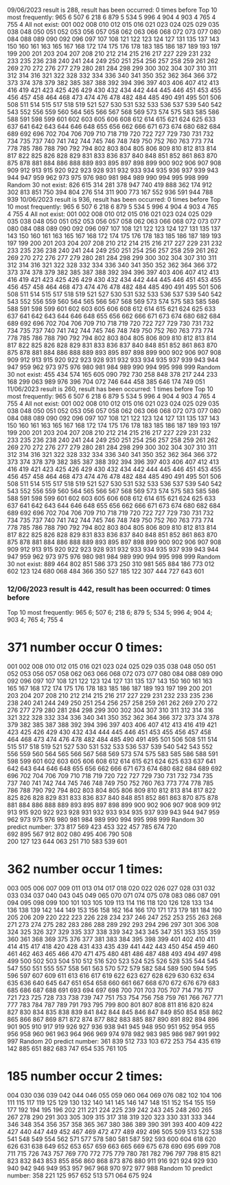09/06/2023 result is 288, result has been occurred: 0 times before
Top 10 most frequently: 
965 6
507 6
218 6
879 5
534 5
996 4
904 4
903 4
765 4
755 4
All not exist: 
001 002 008 010 012 015 016 021 023 024 025 029 035 038 048 050 051 052 053 056 057 058 062 063 066 068 072 073 077 080 084 088 089 090 092 096 097 107 108 121 122 123 124 127 131 135 137 143 150 160 161 163 165 167 168 172 174 175 176 178 183 185 186 187 189 193 197 199 200 201 203 204 207 208 210 212 214 215 216 217 227 229 231 232 233 235 236 238 240 241 244 249 250 251 254 256 257 258 259 261 262 269 270 272 276 277 279 280 281 284 298 299 300 302 304 307 310 311 312 314 316 321 322 328 332 334 336 340 341 350 352 362 364 366 372 373 374 378 379 382 385 387 388 392 394 396 397 403 406 407 412 413 416 419 421 423 425 426 429 430 432 434 442 444 445 446 451 453 455 456 457 458 464 468 473 474 476 478 482 484 485 490 491 495 501 506 508 511 514 515 517 518 519 521 527 530 531 532 533 536 537 539 540 542 543 552 556 559 560 564 565 566 567 568 569 573 574 575 583 585 586 588 591 598 599 601 602 603 605 606 608 612 614 615 621 624 625 633 637 641 642 643 644 646 648 655 656 662 666 671 673 674 680 682 684 689 692 696 702 704 706 709 710 718 719 720 722 727 729 730 731 732 734 735 737 740 741 742 744 745 746 748 749 750 752 760 763 773 774 778 785 786 788 790 792 794 802 803 804 805 806 809 810 812 813 814 817 822 825 826 828 829 831 833 836 837 840 848 851 852 861 863 870 875 878 881 884 886 888 889 893 895 897 898 899 900 902 906 907 908 909 912 913 915 920 922 923 928 931 932 933 934 935 936 937 939 943 944 947 959 962 973 975 976 980 981 984 989 990 994 995 998 999 
Random 30 not exist: 
826
615
314
281
378
947
740
419
888
362
174
912
302
813
851
750
394
804
276
514
311
900
773
167
552
936
591
944
788
939
10/06/2023 result is 936, result has been occurred: 0 times before
Top 10 most frequently: 
965 6
507 6
218 6
879 5
534 5
996 4
904 4
903 4
765 4
755 4
All not exist: 
001 002 008 010 012 015 016 021 023 024 025 029 035 038 048 050 051 052 053 056 057 058 062 063 066 068 072 073 077 080 084 088 089 090 092 096 097 107 108 121 122 123 124 127 131 135 137 143 150 160 161 163 165 167 168 172 174 175 176 178 183 185 186 187 189 193 197 199 200 201 203 204 207 208 210 212 214 215 216 217 227 229 231 232 233 235 236 238 240 241 244 249 250 251 254 256 257 258 259 261 262 269 270 272 276 277 279 280 281 284 298 299 300 302 304 307 310 311 312 314 316 321 322 328 332 334 336 340 341 350 352 362 364 366 372 373 374 378 379 382 385 387 388 392 394 396 397 403 406 407 412 413 416 419 421 423 425 426 429 430 432 434 442 444 445 446 451 453 455 456 457 458 464 468 473 474 476 478 482 484 485 490 491 495 501 506 508 511 514 515 517 518 519 521 527 530 531 532 533 536 537 539 540 542 543 552 556 559 560 564 565 566 567 568 569 573 574 575 583 585 586 588 591 598 599 601 602 603 605 606 608 612 614 615 621 624 625 633 637 641 642 643 644 646 648 655 656 662 666 671 673 674 680 682 684 689 692 696 702 704 706 709 710 718 719 720 722 727 729 730 731 732 734 735 737 740 741 742 744 745 746 748 749 750 752 760 763 773 774 778 785 786 788 790 792 794 802 803 804 805 806 809 810 812 813 814 817 822 825 826 828 829 831 833 836 837 840 848 851 852 861 863 870 875 878 881 884 886 888 889 893 895 897 898 899 900 902 906 907 908 909 912 913 915 920 922 923 928 931 932 933 934 935 937 939 943 944 947 959 962 973 975 976 980 981 984 989 990 994 995 998 999 
Random 30 not exist: 
455
434
574
165
605
090
792
730
258
848
378
217
244
233
168
299
063
989
976
396
704
072
746
644
458
385
646
174
749
051
11/06/2023 result is 260, result has been occurred: 1 times before
Top 10 most frequently: 
965 6
507 6
218 6
879 5
534 5
996 4
904 4
903 4
765 4
755 4
All not exist: 
001 002 008 010 012 015 016 021 023 024 025 029 035 038 048 050 051 052 053 056 057 058 062 063 066 068 072 073 077 080 084 088 089 090 092 096 097 107 108 121 122 123 124 127 131 135 137 143 150 160 161 163 165 167 168 172 174 175 176 178 183 185 186 187 189 193 197 199 200 201 203 204 207 208 210 212 214 215 216 217 227 229 231 232 233 235 236 238 240 241 244 249 250 251 254 256 257 258 259 261 262 269 270 272 276 277 279 280 281 284 298 299 300 302 304 307 310 311 312 314 316 321 322 328 332 334 336 340 341 350 352 362 364 366 372 373 374 378 379 382 385 387 388 392 394 396 397 403 406 407 412 413 416 419 421 423 425 426 429 430 432 434 442 444 445 446 451 453 455 456 457 458 464 468 473 474 476 478 482 484 485 490 491 495 501 506 508 511 514 515 517 518 519 521 527 530 531 532 533 536 537 539 540 542 543 552 556 559 560 564 565 566 567 568 569 573 574 575 583 585 586 588 591 598 599 601 602 603 605 606 608 612 614 615 621 624 625 633 637 641 642 643 644 646 648 655 656 662 666 671 673 674 680 682 684 689 692 696 702 704 706 709 710 718 719 720 722 727 729 730 731 732 734 735 737 740 741 742 744 745 746 748 749 750 752 760 763 773 774 778 785 786 788 790 792 794 802 803 804 805 806 809 810 812 813 814 817 822 825 826 828 829 831 833 836 837 840 848 851 852 861 863 870 875 878 881 884 886 888 889 893 895 897 898 899 900 902 906 907 908 909 912 913 915 920 922 923 928 931 932 933 934 935 937 939 943 944 947 959 962 973 975 976 980 981 984 989 990 994 995 998 999 
Random 30 not exist: 
889
464
802
851
586
373
250
310
981
565
884
186
773
012
602
123
124
680
068
484
366
350
527
185
122
307
444
727
643
601

### 12/06/2023 result is 442, result has been occurred: 0 times before
Top 10 most frequently: 
965 6; 507 6; 218 6; 879 5; 534 5; 996 4; 904 4; 903 4; 765 4; 755 4
# 371 number occur 0 times: 
001 002 008 010 012 015 016 021 023 024 025 029 035 038 048 050 051 052 053 056 057 058 062 063 066 068 072 073 077 080 084 088 089 090 092 096 097 107 108 121 122 123 124 127 131 135 137 143 150 160 161 163 165 167 168 172 174 175 176 178 183 185 186 187 189 193 197 199 200 201 203 204 207 208 210 212 214 215 216 217 227 229 231 232 233 235 236 238 240 241 244 249 250 251 254 256 257 258 259 261 262 269 270 272 276 277 279 280 281 284 298 299 300 302 304 307 310 311 312 314 316 321 322 328 332 334 336 340 341 350 352 362 364 366 372 373 374 378 379 382 385 387 388 392 394 396 397 403 406 407 412 413 416 419 421 423 425 426 429 430 432 434 444 445 446 451 453 455 456 457 458 464 468 473 474 476 478 482 484 485 490 491 495 501 506 508 511 514 515 517 518 519 521 527 530 531 532 533 536 537 539 540 542 543 552 556 559 560 564 565 566 567 568 569 573 574 575 583 585 586 588 591 598 599 601 602 603 605 606 608 612 614 615 621 624 625 633 637 641 642 643 644 646 648 655 656 662 666 671 673 674 680 682 684 689 692 696 702 704 706 709 710 718 719 720 722 727 729 730 731 732 734 735 737 740 741 742 744 745 746 748 749 750 752 760 763 773 774 778 785 786 788 790 792 794 802 803 804 805 806 809 810 812 813 814 817 822 825 826 828 829 831 833 836 837 840 848 851 852 861 863 870 875 878 881 884 886 888 889 893 895 897 898 899 900 902 906 907 908 909 912 913 915 920 922 923 928 931 932 933 934 935 937 939 943 944 947 959 962 973 975 976 980 981 984 989 990 994 995 998 999 
Random 30 predict number: 
373  817  569  423  453  322  457  785  674  720  
692  895  567  912  802  080  495  406  790  508  
200  127  123  644  063  251  710  583  539  601  
# 362 number occur 1 times: 
003 005 006 007 009 011 013 014 017 018 020 022 026 027 028 031 032 033 034 037 040 043 045 049 065 070 071 074 075 078 083 086 087 091 094 095 098 099 100 101 103 105 109 113 114 116 118 120 126 128 133 134 136 138 139 142 144 149 153 156 158 162 164 166 170 171 173 179 181 184 190 205 206 209 220 222 223 226 228 234 237 246 247 252 253 255 263 268 271 273 274 275 282 283 286 288 289 292 293 294 296 297 301 306 308 324 325 326 327 329 335 337 338 339 342 343 345 347 351 353 355 359 360 361 368 369 375 376 377 381 383 384 395 398 399 401 402 410 411 414 415 417 418 420 428 431 433 435 439 441 442 443 450 454 459 460 461 462 463 465 466 470 471 475 480 481 486 487 488 493 494 497 498 499 500 502 503 504 510 512 516 520 523 524 525 526 528 535 544 545 547 550 551 555 557 558 561 563 570 572 579 582 584 589 590 594 595 596 597 607 609 611 613 616 617 619 622 623 627 628 629 630 632 634 635 636 640 645 647 651 654 658 660 661 667 668 670 672 676 679 683 685 686 687 688 691 693 694 697 698 700 701 703 705 707 714 716 717 721 723 725 728 733 738 739 747 751 753 754 756 758 759 761 766 767 771 777 783 784 787 789 791 793 795 799 800 801 807 808 811 816 820 824 827 830 834 835 838 839 841 842 844 845 846 847 849 850 854 858 862 865 866 867 869 871 872 874 877 882 883 885 887 890 891 892 894 896 901 905 910 917 919 926 927 936 938 941 945 948 950 951 952 954 955 956 958 960 961 963 964 966 969 974 978 982 983 985 986 987 991 992 997 
Random 20 predict number: 
361  839  512  733  103  672  253  754  435  619  
142  885  651  882  683  747  654  535  761  105  
# 185 number occur 2 times: 
004 030 036 039 042 044 046 055 059 060 064 069 076 082 102 104 106 111 115 117 119 125 129 130 132 140 141 145 146 147 148 151 152 154 155 159 177 192 194 195 196 202 211 221 224 225 239 242 243 245 248 260 265 267 278 290 291 303 305 309 315 317 318 319 320 323 330 331 333 344 346 348 354 356 357 358 365 367 380 386 389 390 391 393 400 409 422 427 440 447 449 452 467 469 472 477 489 492 496 505 509 513 522 538 541 548 549 554 562 571 577 578 580 581 587 592 593 600 604 618 620 626 631 638 649 652 653 657 659 663 665 669 675 678 690 695 699 708 711 715 726 743 757 769 770 772 775 779 780 781 782 796 797 798 815 821 823 832 843 853 855 856 860 868 873 876 880 911 916 921 924 929 930 940 942 946 949 953 957 967 968 970 972 977 988 
Random 10 predict number: 
358  221  125  957  652  513  571  064  675  924  
